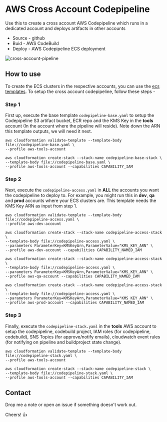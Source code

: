 # AWS Cross Account Codepipeline
Use this to create a cross account AWS Codepipeline which runs in a dedicated account and deploys artifacts in other accounts

- Source - github
- Buid - AWS CodeBuild
- Deploy - AWS Codepipeline ECS deployment

![cross-account-pipeline](./images/cross-account-code-pipeline.png)

## How to use
To create the ECS clusters in the respective accounts, you can use the [ecs templates](../ecs/). To setup the cross account codepipeline, follow these steps - 

### Step 1
First up, execute the base template `codepipeline-base.yaml` to setup the Codepipeline S3 artifact bucket, ECR repo and the KMS Key in the **tools** account (In the account where the pipeline will reside). Note down the ARN this template outputs, we will need it next.

```
aws cloudformation validate-template --template-body file://codepipeline-base.yaml \
--profile aws-tools-account

aws cloudformation create-stack --stack-name codepipeline-base-stack \ 
--template-body file://codepipeline-base.yaml \
--profile aws-tools-account --capabilities CAPABILITY_IAM
```

### Step 2
Next, execute the `codepipeline-access.yaml` in **ALL** the accounts you want the codepipeline to deploy to. For example, you might run this in **dev**, **qa** and **prod** accounts where your ECS clusters are. This template needs the KMS Key ARN as input from step 1.

```
aws cloudformation validate-template --template-body file://codepipeline-access.yaml \
--profile aws-dev-account

aws cloudformation create-stack --stack-name codepipeline-access-stack \
--template-body file://codepipeline-access.yaml \
--parameters ParameterKey=KMSKeyArn,ParameterValue="KMS_KEY_ARN" \
--profile aws-dev-account --capabilities CAPABILITY_NAMED_IAM

aws cloudformation create-stack --stack-name codepipeline-access-stack \
--template-body file://codepipeline-access.yaml \
--parameters ParameterKey=KMSKeyArn,ParameterValue="KMS_KEY_ARN" \
--profile aws-qa-account --capabilities CAPABILITY_NAMED_IAM

aws cloudformation create-stack --stack-name codepipeline-access-stack \
--template-body file://codepipeline-access.yaml \
--parameters ParameterKey=KMSKeyArn,ParameterValue="KMS_KEY_ARN" \
--profile aws-prod-account --capabilities CAPABILITY_NAMED_IAM
```

### Step 3
Finally, execute the `codepipeline-stack.yaml` in the **tools** AWS account to setup the codepipeline, codebuild project, IAM roles (for codepipeline, codebuild), SNS Topics (for approve/notify emails), cloudwatch event rules (for notifying on pipeline and buildproject state change).

```
aws cloudformation validate-template --template-body file://codepipeline-stack.yaml \
--profile aws-tools-account

aws cloudformation create-stack --stack-name codepipeline-stack \
--template-body file://codepipeline-stack.yaml \
--profile aws-tools-account --capabilities CAPABILITY_IAM
```

## Contact

Drop me a note or open an issue if something doesn't work out.

Cheers! :thumbsup:
